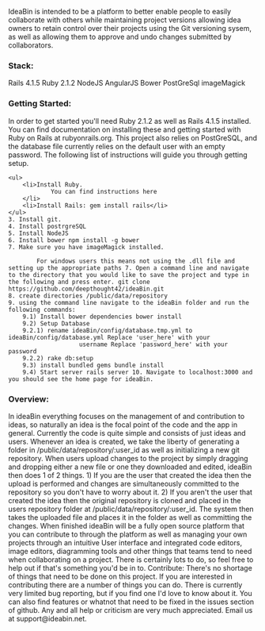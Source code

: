 IdeaBin is intended to be a platform to better enable people to easily collaborate with others while maintaining project versions allowing idea owners to retain control over their projects using the Git versioning sysem, as well as allowing them to approve and undo changes submitted by collaborators.

<h3><b>Stack:</b></h3>
Rails 4.1.5
Ruby 2.1.2
NodeJS
AngularJS
Bower
PostGreSql
imageMagick

<h3><b>Getting Started: </b></h3>
In order to get started you'll need Ruby 2.1.2 as well as Rails 4.1.5 installed. You can find documentation on installing these and getting started with Ruby on Rails at rubyonrails.org. This project also relies on PostGreSQL, and the database file currently relies on the default user with an empty password. The following list of instructions will guide you through getting setup.

	<ul>
	 	<li>Install Ruby.
				You can find instructions here
		</li>
		<li>Install Rails: gem install rails</li>
	</ul>
	3. Install git.
	4. Install postrgreSQL
	5. Install NodeJS
	6. Install bower npm install -g bower
	7. Make sure you have imageMagick installed.

			For windows users this means not using the .dll file and setting up the appropriate paths 7. Open a command line and navigate to the directory that you would like to save the project and type in the following and press enter. git clone https://github.com/deepthought42/ideaBin.git
	8. create directories /public/data/repository
	9. using the command line navigate to the ideaBin folder and run the following commands:
		9.1) Install bower dependencies bower install
		9.2) Setup Database
		9.2.1) rename ideaBin/config/database.tmp.yml to ideaBin/config/database.yml Replace 'user_here' with your
						username Replace 'password_here' with your password
		9.2.2) rake db:setup
		9.3) install bundled gems bundle install
		9.4) Start server rails server 10. Navigate to localhost:3000 and you should see the home page for ideaBin.

<h3><b>Overview:</b></h3>
 In ideaBin everything focuses on the management of and contribution to ideas, so naturally an idea is the focal point of the code and the app in general. Currently the code is quite simple and consists of just ideas and users. Whenever an idea is created, we take the liberty of generating a folder in /public/data/repository/:user_id as well as initializing a new git repository. When users upload changes to the project by simply dragging and dropping either a new file or one they downloaded and edited, ideaBin then does 1 of 2 things.
		1) If you are the user that created the idea then the upload is performed and changes are simultaneously 		committed to the repository so you don't have to worry about it.
		2) If you aren't the user that created the idea then the original repository is cloned and placed in the users repository folder at /public/data/repository/:user_id. The system then takes the uploaded file and places it in the folder as well as committing the changes. When finished ideaBin will be a fully open source platform that you can contribute to through the platform as well as managing your own projects through an intuitive User interface and integrated code editors, image editors, diagramming tools and other things that teams tend to need when collaborating on a project. There is certainly lots to do, so feel free to help out if that's something you'd be in to. Contribute: There's no shortage of things that need to be done on this project. If you are interested in contributing there are a number of things you can do. There is currently very limited bug reporting, but if you find one I'd love to know about it. You can also find features or whatnot that need to be fixed in the issues section of github. Any and all help or criticism are very much appreciated. Email us at support@ideabin.net.
